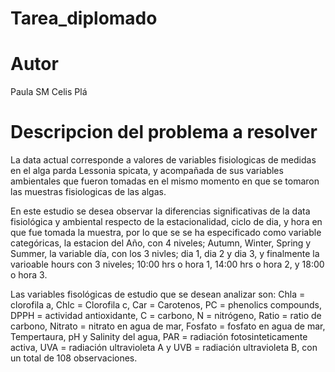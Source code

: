 # Tarea_diplomado

# Autor
Paula SM Celis Plá 

# Descripcion del problema a resolver 

La data actual corresponde a valores de variables fisiologicas de medidas en el alga parda Lessonia spicata, y acompañada de sus variables ambientales que fueron tomadas en el mismo momento en que se tomaron las muestras fisiologicas de las algas. 

En este estudio se desea observar la diferencias significativas de la data fisiológica y ambiental respecto de la estacionalidad, ciclo de dia, y hora en que fue tomada la muestra, por lo que se se ha especificado como variable categóricas, la estacion del Año, con 4 niveles; Autumn, Winter, Spring y Summer, la variable día, con los 3 nivles; dia 1, dia 2 y dia 3, y finalmente la varioable hours con 3 niveles; 10:00 hrs o hora 1, 14:00 hrs o hora 2, y 18:00 o hora 3.

Las variables fisológicas de estudio que se desean analizar son: Chla = clorofila a, Chlc = Clorofila c, Car = Carotenos, PC = phenolics compounds, DPPH = actividad antioxidante, C = carbono, N = nitrógeno, Ratio = ratio de carbono, Nitrato = nitrato en agua de mar, Fosfato = fosfato en agua de mar, Tempertaura, pH y Salinity del agua, PAR = radiación fotosinteticamente activa, UVA = radiación ultravioleta A y UVB = radiación ultravioleta B, con un total de 108 observaciones.  


